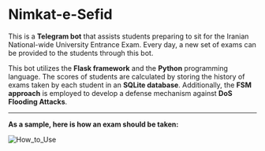 # Nimkat-e-Sefid

This is a **Telegram bot** that assists students preparing to sit for the Iranian National-wide University Entrance Exam. Every day, a new set of exams can be provided to the students through this bot.

This bot utilizes the **Flask framework** and the **Python** programming language. The scores of students are calculated by storing the history of exams taken by each student in an **SQLite database**. Additionally, the **FSM approach** is employed to develop a defense mechanism against **DoS Flooding Attacks**.

------------------------------
**As a sample, here is how an exam should be taken:**

<!-- a normal html comment -->
<!--- 
<kbd>
<img src="https://github.com/mostafachegeni/Nimkat-e-Sefid/blob/2ae4506444d94c5e5da06c4cc6c5e9d069de509e/How_to_Use.gif" width="300" height="480" /> 
<kbd>
--->

![How_to_Use](https://github.com/mostafachegeni/Nimkat-e-Sefid/blob/2ae4506444d94c5e5da06c4cc6c5e9d069de509e/How_to_Use.gif)

